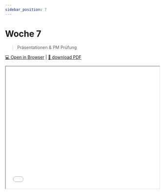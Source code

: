 ```yaml
---
sidebar_position: 7
---
```


# Woche 7

> Präsentationen & PM Prüfung

[:computer: Open in Browser](pathname:///slides/woche-7) | [:floppy_disk: download PDF](pathname:///slides/woche-7.pdf) 

<iframe src="/bbzbl-modul-431/slides/woche-7" width="100%" height="400px"></iframe> 
